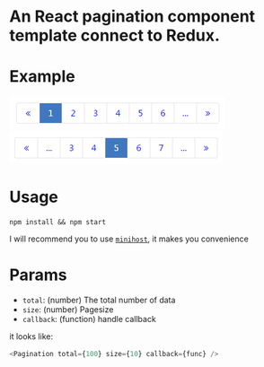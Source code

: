 # An React pagination component template connect to Redux.

# Example
<img src="img/example1.png" height="58" width="384" alt="">  
<img src="img/example2.png" height="59" width="380" alt="">

# Usage
```
npm install && npm start
```
I will recommend you to use [`minihost`](https://www.npmjs.com/package/minihost), it makes you convenience

# Params
* `total`: (number) The total number of data
* `size`: (number) Pagesize
* `callback`: (function) handle callback

it looks like:
```js
<Pagination total={100} size={10} callback={func} />
```
